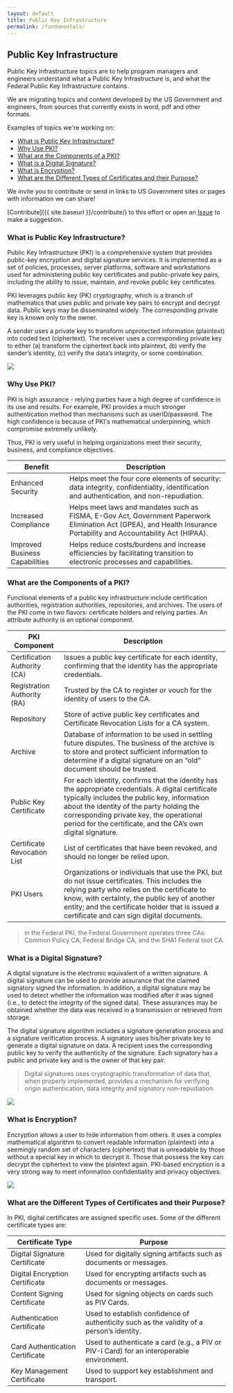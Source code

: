 ```yaml
---
layout: default
title: Public Key Infrastructure 
permalink: /fundamentals/
---
```

## Public Key Infrastructure

Public Key Infrastructure topics are to help program managers and engineers understand what a Public Key Infrastructure is, and what the Federal Public Key Infrastructure contains. 

We are migrating topics and content developed by the US Government and engineers, from sources that currently exists in word, pdf and other formats.  

Examples of topics we're working on:

* [What is Public Key Infrastructure?](#what-is-public-key-infrastructure?)
* [Why Use PKI?](#why-use-pki?)
* [What are the Components of a PKI?](#what-are-the-components-of-a-pki?)
* [What is a Digital Signature?](#what-is-a-digital-signature?)
* [What is Encryption?](#what-is-encryption?)
* [What are the Different Types of Certificates and their Purpose?](#What-are-the-different-types-of-certificates-and-their-purpose?)

We invite you to contribute or send in links to US Government sites or pages with information we can share! 
 
[Contribute]({{ site.baseurl }}/contribute/) to this effort or open an [Issue]({{site.github.repository_url}}/issues) to make a suggestion.

### What is Public Key Infrastructure? ###
Public Key Infrastructure (PKI) is a comprehensive system that provides public-key encryption and digital signature services. It is implemented as a set of policies, processes, server platforms, software and workstations used for administering public key certificates and public-private key pairs, including the ability to issue, maintain, and revoke public key certificates.

PKI leverages public key (PK) cryptography, which is a branch of mathematics that uses public and private key pairs to encrypt and decrypt data. Public keys may be disseminated widely. The corresponding private key is known only to the owner.

A sender uses a private key to transform unprotected information (plaintext) into coded text  (ciphertext). The receiver uses a corresponding private key to either (a) transform the ciphertext back into 
plaintext, (b) verify the sender’s identity, (c) verify the data’s integrity, or some combination. 

<img src="/img/PKI-image1.jpg"/>

### Why Use PKI? ###
PKI is high assurance - relying parties have a high degree of confidence in its use and results.  For example, PKI provides a much stronger authentication method than mechanisms such as userID/password.  The high confidence is because of PKI's mathematical underpinning, which compromise extremely unlikely. 

Thus, PKI is very useful in helping organizations meet their security, business, and compliance objectives.

|Benefit| Description|
|-------|------------|
|Enhanced Security|Helps meet the four core elements of security: data integrity, confidentiality, identification and authentication, and non-repudiation.|
|Increased Compliance|Helps meet laws and mandates such as FISMA, E-Gov Act, Government Paperwork Elimination Act (GPEA), and Health Insurance Portability and Accountability Act (HIPAA).|
|Improved Business Capabilities|Helps reduce costs/burdens and increase efficiencies by facilitating transition to electronic processes and capabilities.|

### What are the Components of a PKI? ###
Functional elements of a public key infrastructure include certification authorities, registration authorities, repositories, and archives. The users of the PKI come in two flavors: certificate holders and relying parties. An attribute authority is an optional component.

|PKI Component| Description|
|-------|------------|
|Certification Authority (CA)|Issues a public key certificate for each identity, confirming that the identity has the appropriate credentials.|
|Registration Authority (RA)|Trusted by the CA to register or vouch for the identity of users to the CA.|
|Repository|Store of active public key certificates and Certificate Revocation Lists for a CA system.|
|Archive|Database of information to be used in settling future disputes. The business of the archive is to store and protect sufficient information to determine if a digital signature on an “old” document should be trusted.|
|Public Key Certificate|For each identity, confirms that the identity has the appropriate credentials. A digital certificate typically includes the public key, information about the identity of the party holding the corresponding private key, the operational period for the certificate, and the CA’s own digital signature.|
|Certificate Revocation List| List of certificates that have been revoked, and should no longer be relied upon.|
|PKI Users|Organizations or individuals that use the PKI, but do not issue certificates. This includes the relying party who relies on the certificate to know, with certainty, the public key of another entity; and the certificate holder that is issued a certificate and can sign digital documents.|

> in the Federal PKI, the Federal Government operates three CAs: Common Policy CA, Federal Bridge CA, and the SHA1 Federal toot CA.

### What is a Digital Signature? ###
A digital signature is the electronic equivalent of a written signature. A digital signature can be used to provide assurance that the claimed signatory signed the information. In addition, a digital signature may be used to detect whether the information was modified after it was signed (i.e., to detect the integrity of the signed data). These assurances may be obtained whether the data was received in a transmission or retrieved from storage.

The digital signature algorithm includes a signature generation process and a signature verification process. A signatory uses his/her private key to generate a digital signature on data. A recipient uses the corresponding public key to verify the authenticity of the signature. Each signatory has a public and private key and is the owner of that key pair.

> Digital signatures uses cryptographic transformation of data that, when properly implemented, provides a mechanism for verifying origin authentication, data integrity and signatory non-repudiation. 

<img src="/img/PKI-image2.jpg"/>

### What is Encryption? ###
Encryption allows a user to hide information from others. It uses a complex mathematical algorithm to convert readable information (plaintext) into a seemingly random set of characters (ciphertext) that is unreadable by those without a special key in which to decrypt it. Those that possess the key can decrypt the ciphertext to view the plaintext again.
PKI-based encryption is a very strong way to meet information confidentiality and privacy objectives.

<img src="/img/PKI-image3.jpg"/>

### What are the Different Types of Certificates and their Purpose? ###
In PKI, digital certificates are assigned specific uses. Some of the different certificate types are:

|Certificate Type|Purpose|
|-------|------------|
|Digital Signature Certificate|Used for digitally signing artifacts such as documents or messages.|
|Digital Encryption Certificate|Used for encrypting artifacts such as documents or messages.|
|Content Signing Certificate|Used for signing objects on cards such as PIV Cards.|
|Authentication Certificate|Used to establish confidence of authenticity such as the validity of a person’s identity.|
|Card Authentication Certificate|Used to authenticate a card (e.g., a PIV or PIV-I Card) for an interoperable environment.|
|Key Management Certificate|Used to support key establishment and transport.|



